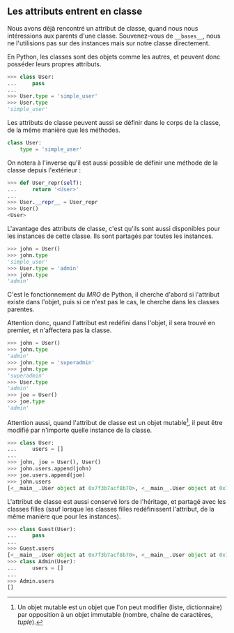 ## Les attributs entrent en classe

Nous avons déjà rencontré un attribut de classe, quand nous nous intéressions aux parents d'une classe.
Souvenez-vous de `__bases__`, nous ne l'utilisions pas sur des instances mais sur notre classe directement.

En Python, les classes sont des objets comme les autres, et peuvent donc posséder leurs propres attributs.

```python
>>> class User:
...     pass
...
>>> User.type = 'simple_user'
>>> User.type
'simple_user'
```

Les attributs de classe peuvent aussi se définir dans le corps de la classe, de la même manière que les méthodes.

```python
class User:
    type = 'simple_user'
```

On notera à l'inverse qu'il est aussi possible de définir une méthode de la classe depuis l'extérieur :

```python
>>> def User_repr(self):
...     return '<User>'
...
>>> User.__repr__ = User_repr
>>> User()
<User>
```

L'avantage des attributs de classe, c'est qu'ils sont aussi disponibles pour les instances de cette classe.
Ils sont partagés par toutes les instances.

```python
>>> john = User()
>>> john.type
'simple_user'
>>> User.type = 'admin'
>>> john.type
'admin'
```

C'est le fonctionnement du *MRO* de Python, il cherche d'abord si l'attribut existe dans l'objet, puis si ce n'est pas le cas, le cherche dans les classes parentes.

Attention donc, quand l'attribut est redéfini dans l'objet, il sera trouvé en premier, et n'affectera pas la classe.

```python
>>> john = User()
>>> john.type
'admin'
>>> john.type = 'superadmin'
>>> john.type
'superadmin'
>>> User.type
'admin'
>>> joe = User()
>>> joe.type
'admin'
```

Attention aussi, quand l'attribut de classe est un objet mutable[^mutable], il peut être modifié par n'importe quelle instance de la classe.

[^mutable]: Un objet mutable est un objet que l'on peut modifier (liste, dictionnaire) par opposition à un objet immutable (nombre, chaîne de caractères, *tuple*).

```python
>>> class User:
...     users = []
...
>>> john, joe = User(), User()
>>> john.users.append(john)
>>> joe.users.append(joe)
>>> john.users
[<__main__.User object at 0x7f3b7acf8b70>, <__main__.User object at 0x7f3b7acf8ba8>]
```

L'attribut de classe est aussi conservé lors de l'héritage, et partagé avec les classes filles (sauf lorsque les classes filles redéfinissent l'attribut, de la même manière que pour les instances).

```python
>>> class Guest(User):
...     pass
...
>>> Guest.users
[<__main__.User object at 0x7f3b7acf8b70>, <__main__.User object at 0x7f3b7acf8ba8>]
>>> class Admin(User):
...     users = []
...
>>> Admin.users
[]
```
